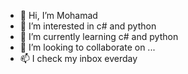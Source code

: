 - 👋 Hi, I’m Mohamad
- 👀 I’m interested in c# and python
- 🌱 I’m currently learning c# and python
- 💞️ I’m looking to collaborate on ...
- 📫 I check my inbox everday

<!---
Mohamad23-05/Mohamad23-05 is a ✨ special ✨ repository because its `README.md` (this file) appears on your GitHub profile.
You can click the Preview link to take a look at your changes.
--->
